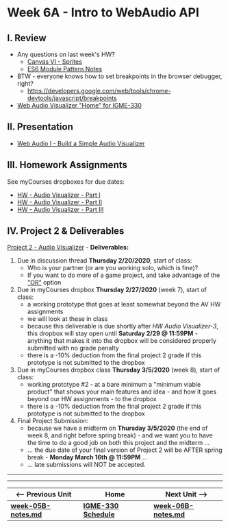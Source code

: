 # Week 6A - Intro to WebAudio API

## I. Review
- Any questions on last week's HW?
  - [Canvas VI - Sprites](https://github.com/tonethar/IGME-330-Master/blob/master/notes/canvas-6.md)
  - [ES6 Module Pattern Notes](https://github.com/tonethar/IGME-330-Master/blob/master/notes/ES-6-module-pattern-2195.md)
- BTW - everyone knows how to set breakpoints in the browser debugger, right?
  - https://developers.google.com/web/tools/chrome-devtools/javascript/breakpoints
- [Web Audio Visualizer "Home" for IGME-330](https://github.com/tonethar/IGME-330-Master/blob/master/notes/web-audio-visualizer-home.md)

## II. Presentation

- [Web Audio I - Build a Simple Audio Visualizer](https://github.com/tonethar/IGME-330-Master/blob/master/notes/demo-web-audio-1.md)

## III. Homework Assignments

See myCourses dropboxes for due dates:
  - [HW - Audio Visualizer - Part I](https://github.com/tonethar/IGME-330-Master/blob/master/notes/HW-AV-2195-1.md)
  - [HW - Audio Visualizer - Part II](https://github.com/tonethar/IGME-330-Master/blob/master/notes/HW-AV-2195-2.md)
  - [HW - Audio Visualizer - Part III](https://github.com/tonethar/IGME-330-Master/blob/master/notes/HW-AV-2195-3.md)
  
<a id="project2" /> 
 
## IV. Project 2 & Deliverables

[Project 2 - Audio Visualizer](../projects/project-2.md) - **Deliverables:**


1) Due in discussion thread **Thursday 2/20/2020**, start of class:
    - Who is your partner (or are you working solo, which is fine)?
    - If you want to do more of a game project, and take advantage of the ["OR"](../projects/project-2.md#OR) option
2) Due in myCourses dropbox **Thursday 2/27/2020** (week 7), start of class: 
    - a working prototype that goes at least somewhat beyond the AV HW assignments
    - we will look at these in class
    - because this deliverable is due shortly after *HW Audio Visualizer-3*, this dropbox will stay open until **Saturday 2/29 @ 11:59PM** - anything that makes it into the dropbox will be considered properly submitted with no grade penalty
    - there is a -10% deduction from the final project 2 grade if this prototype is not submitted to the dropbox
3) Due in myCourses dropbox class **Thursday 3/5/2020** (week 8), start of class:
    - working prototype #2 - at a bare minimum a "minimum viable product" that shows your main features and idea - and how it goes beyond our HW assignments - to the dropbox
    - there is a -10% deduction from the final project 2 grade if this prototype is not submitted to the dropbox
4) Final Project Submission:
    - because we have a midterm on **Thursday 3/5/2020** (the end of week 8, and right before spring break) - and we want you to have the time to do a good job on both this project and the midterm ...
    - ... the due date of your final version of Project 2 will be AFTER spring break - **Monday March 16th @ 11:59PM** ...
    - ... late submissions will NOT be accepted.

<hr><hr>

| <-- Previous Unit | Home | Next Unit -->
| --- | --- | --- 
| [**week-05B-notes.md**](week-05B-notes.md)     |  [**IGME-330 Schedule**](../schedule.md) | [**week-06B-notes.md**](week-06B-notes.md)
